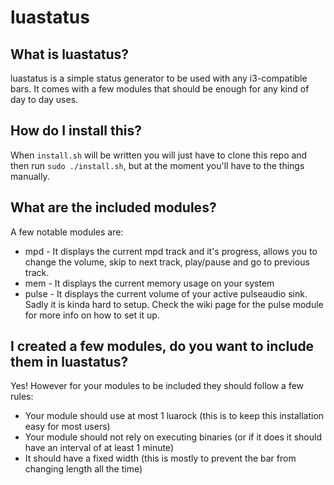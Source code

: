 # luastatus
## What is luastatus?
luastatus is a simple status generator to be used with any i3-compatible bars. It comes with a few modules that should be enough for any kind of day to day uses.
## How do I install this?
When `install.sh` will be written you will just have to clone this repo and then run `sudo ./install.sh`, but at the moment you'll have to the things manually.
## What are the included modules?
A few notable modules are:
 - mpd - It displays the current mpd track and it's progress, allows you to change the volume, skip to next track, play/pause and go to previous track.
 - mem - It displays the current memory usage on your system
 - pulse - It displays the current volume of your active pulseaudio sink. Sadly it is kinda hard to setup. Check the wiki page for the pulse module for more info on how to set it up.
## I created a few modules, do you want to include them in luastatus?
Yes! However for your modules to be included they should follow a few rules:
 - Your module should use at most 1 luarock (this is to keep this installation easy for most users)
 - Your module should not rely on executing binaries (or if it does it should have an interval of at least 1 minute)
 - It should have a fixed width (this is mostly to prevent the bar from changing length all the time)

